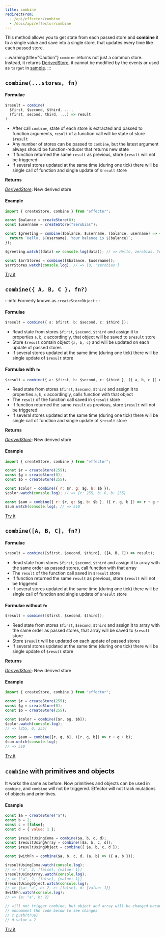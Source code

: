 ```yaml
---
title: combine
redirectFrom:
  - /api/effector/combine
  - /docs/api/effector/combine
---
```


This method allows you to get state from each passed store and **combine** it to a single value and save into a single store, that updates every time like each passed store.

:::warning{title="Caution"}
`combine` returns not just a common store. Instead, it returns [DerivedStore](/en/api/effector/Store#derived), it cannot be modified by the events or used as `target` in [sample](/en/api/effector/sample).
:::

## `combine(...stores, fn)`

#### Formulae

```ts
$result = combine(
  $first, $second, $third, ...,
  (first, second, third, ...) => result
)
```

- After call `combine`, state of each store is extracted and passed to function arguments, `result` of a function call will be state of store `$result`
- Any number of stores can be passed to `combine`, but the latest argument always should be function-reducer that returns new state
- If function returned the same `result` as previous, store `$result` will not be triggered
- If several stores updated at the same time (during one tick) there will be single call of function and single update of `$result` store

**Returns**

[_DerivedStore_](/en/api/effector/Store#derived): New derived store

#### Example

```js
import { createStore, combine } from "effector";

const $balance = createStore(0);
const $username = createStore("zerobias");

const $greeting = combine($balance, $username, (balance, username) => {
  return `Hello, ${username}. Your balance is ${balance}`;
});

$greeting.watch((data) => console.log(data)); // => Hello, zerobias. Your balance is 0

const $arrStores = combine([$balance, $username]);
$arrStores.watch(console.log); // => [0, 'zerobias']
```

[Try it](https://share.effector.dev/jyX3NCLt)

## `combine({ A, B, C }, fn?)`

:::info
Formerly known as `createStoreObject`
:::

#### Formulae

```ts
$result = combine({ a: $first, b: $second, c: $third });
```

- Read state from stores `$first`, `$second`, `$third` and assign it to properties `a`, `b`, `c` accordingly, that object will be saved to `$result` store
- Store `$result` contain object `{a, b, c}` and will be updated on each update of passed stores
- If several stores updated at the same time (during one tick) there will be single update of `$result` store

#### Formulae with `fn`

```ts
$result = combine({ a: $first, b: $second, c: $third }, ({ a, b, c }) => result);
```

- Read state from stores `$first`, `$second`, `$third` and assign it to properties `a`, `b`, `c` accordingly, calls function with that object
- The `result` of the function call saved in `$result` store
- If function returned the same `result` as previous, store `$result` will not be triggered
- If several stores updated at the same time (during one tick) there will be single call of function and single update of `$result` store

**Returns**

[_DerivedStore_](/en/api/effector/Store#derived): New derived store

#### Example

```js
import { createStore, combine } from "effector";

const $r = createStore(255);
const $g = createStore(0);
const $b = createStore(255);

const $color = combine({ r: $r, g: $g, b: $b });
$color.watch(console.log); // => {r: 255, b: 0, b: 255}

const $sum = combine({ r: $r, g: $g, b: $b }, ({ r, g, b }) => r + g + b);
$sum.watch(console.log); // => 510
```

[Try it](https://share.effector.dev/9AckAVg7)

## `combine([A, B, C], fn?)`

#### Formulae

```ts
$result = combine([$first, $second, $third], ([A, B, C]) => result);
```

- Read state from stores `$first`, `$second`, `$third` and assign it to array with the same order as passed stores, call function with that array
- The `result` of the function call saved in `$result` store
- If function returned the same `result` as previous, store `$result` will not be triggered
- If several stores updated at the same time (during one tick) there will be single call of function and single update of `$result` store

#### Formulae without `fn`

```ts
$result = combine([$first, $second, $third]);
```

- Read state from stores `$first`, `$second`, `$third` and assign it to array with the same order as passed stores, that array will be saved to `$result` store
- Store `$result` will be updated on each update of passed stores
- If several stores updated at the same time (during one tick) there will be single update of `$result` store

**Returns**

[_DerivedStore_](/en/api/effector/Store#derived): New derived store

#### Example

```js
import { createStore, combine } from "effector";

const $r = createStore(255);
const $g = createStore(0);
const $b = createStore(255);

const $color = combine([$r, $g, $b]);
$color.watch(console.log);
// => [255, 0, 255]

const $sum = combine([r, g, b], ([r, g, b]) => r + g + b);
$sum.watch(console.log);
// => 510
```

[Try it](https://share.effector.dev/ch4CKPrX)

## `combine` with primitives and objects

It works the same as before. Now primitives and objects can be used in `combine`, and `combine` will not be triggered. Effector will not track mutations of objects and primitives.

#### Example

```js
const $a = createStore("a");
const b = 2;
const c = [false];
const d = { value: 1 };

const $resultUsingComa = combine($a, b, c, d);
const $resultUsingArray = combine([$a, b, c, d]);
const $resultUsingObject = combine({ $a, b, c, d });

const $withFn = combine($a, b, c, d, (a, b) => ({ a, b }));

$resultUsingComa.watch(console.log);
// => ["a", 2, [false], {value: 1}]
$resultUsingArray.watch(console.log);
// => ["a", 2, [false], {value: 1}]
$resultUsingObject.watch(console.log);
// => {$a: "a", b: 2, c: [false], d: {value: 1}}
$withFn.watch(console.log);
// => {a: "a", b: 2}

// will not trigger combine, but object and array will be changed because of reference
// uncomment the code below to see changes
// c.push(true)
// d.value = 2
```

[Try it](https://share.effector.dev/XWk1lG4a)
